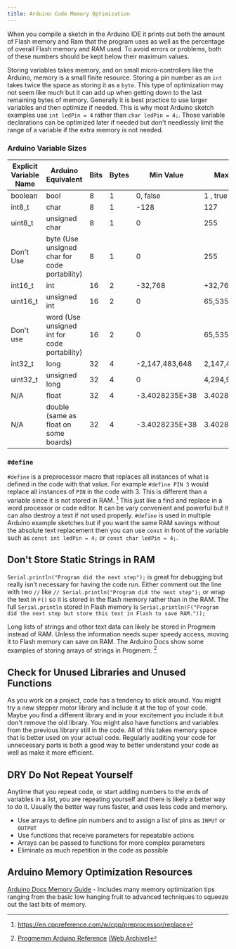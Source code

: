 ```yaml
---
title: Arduino Code Memory Optimization
---
```


When you compile a sketch in the Arduino IDE it prints out both the amount of Flash memory and Ram that the program uses as well as the percentage of overall Flash memory and RAM used. To avoid errors or problems, both of these numbers should be kept below their maximum values.

Storing variables takes memory, and on small micro-controllers like the Arduino, memory is a small finite resource. Storing a pin number as an `int` takes twice the space as storing it as a `byte`. This type of optimization may not seem like much but it can add up when getting down to the last remaining bytes of memory. Generally it is best practice to use larger variables and then optimize if needed. This is why most Arduino sketch examples use `int ledPin = 4` rather than `char ledPin = 4;`. Those variable declarations can be optimized later if needed but don't needlessly limit the range of a variable if the extra memory is not needed.

### Arduino Variable Sizes

<div class="responsive-table-markdown">

| Explicit Variable Name | Arduino Equivalent                            | Bits | Bytes | Min Value      | Max Value     |
| ---------------------- | --------------------------------------------- | ---- | ----- | -------------- | ------------- |
| boolean                | bool                                          | 8    | 1     | 0, false       | 1 , true      |
| int8_t                 | char                                          | 8    | 1     | -128           | 127           |
| uint8_t                | unsigned char                                 | 8    | 1     | 0              | 255           |
| Don't Use              | byte (Use unsigned char for code portability) | 8    | 1     | 0              | 255           |
| int16_t                | int                                           | 16   | 2     | -32,768        | +32,767       |
| uint16_t               | unsigned int                                  | 16   | 2     | 0              | 65,535        |
| Don't use              | word (Use unsigned int for code portability)  | 16   | 2     | 0              | 65,535        |
| int32_t                | long                                          | 32   | 4     | -2,147,483,648 | 2,147,483,647 |
| uint32_t               | unsigned long                                 | 32   | 4     | 0              | 4,294,967,295 |
| N/A                    | float                                         | 32   | 4     | -3.4028235E+38 | 3.4028235E+38 |
| N/A                    | double (same as float on some boards)         | 32   | 4     | -3.4028235E+38 | 3.4028235E+38 |

</div>

### `#define`

`#define` is a preprocessor macro that replaces all instances of what is defined in the code with that value. For example `#define PIN 3` would replace all instances of `PIN` in the code with 3. This is different than a variable since it is not stored in RAM. [^1] This just like a find and replace in a word processor or code editor. It can be vary convenient and powerful but it can also destroy a text if not used properly. `#define` is used in multiple Arduino example sketches but if you want the same RAM savings without the absolute text replacement then you can use `const` in front of the variable such as `const int ledPin = 4;` or `const char ledPin = 4;`.

## Don't Store Static Strings in RAM

`Serial.println("Program did the next step");` is great for debugging but really isn't necessary for having the code run. Either comment out the line with two `//` like `// Serial.println("Program did the next step");` or wrap the text in `F()` so it is stored in the flash memory rather than in the RAM. The full `Serial.println` stored in Flash memory is `Serial.println(F("Program did the next step but store this text in Flash to save RAM."));`

Long lists of strings and other text data can likely be stored in Progmem instead of RAM. Unless the information needs super speedy access, moving it to Flash memory can save on RAM. The Arduino Docs show some examples of storing arrays of strings in Progmem. [^2]

## Check for Unused Libraries and Unused Functions

As you work on a project, code has a tendency to stick around. You might try a new stepper motor library and include it at the top of your code. Maybe you find a different library and in your excitement you include it but don't remove the old library. You might also have functions and variables from the previous library still in the code. All of this takes memory space that is better used on your actual code. Regularly auditing your code for unnecessary parts is both a good way to better understand your code as well as make it more efficient.

## DRY Do Not Repeat Yourself

Anytime that you repeat code, or start adding numbers to the ends of variables in a list, you are repeating yourself and there is likely a better way to do it. Usually the better way runs faster, and uses less code and memory.

- Use arrays to define pin numbers and to assign a list of pins as `INPUT` or `OUTPUT`
- Use functions that receive parameters for repeatable actions
- Arrays can be passed to functions for more complex parameters
- Eliminate as much repetition in the code as possible

## Arduino Memory Optimization Resources

[Arduino Docs Memory Guide](https://docs.arduino.cc/learn/programming/memory-guide) - Includes many memory optimization tips ranging from the basic low hanging fruit to advanced techniques to squeeze out the last bits of memory.

[^1]: https://en.cppreference.com/w/cpp/preprocessor/replace
[^2]: [Progmemm Arduino Reference](https://www.arduino.cc/reference/en/language/variables/utilities/progmem/) [(Web Archive)](https://web.archive.org/web/20230218011159/https://www.arduino.cc/reference/en/language/variables/utilities/progmem/)
